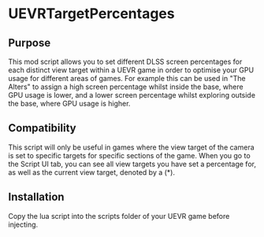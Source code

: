 # UEVRTargetPercentages

## Purpose

This mod script allows you to set different DLSS screen percentages for each distinct view target within a UEVR game in order to optimise your GPU usage for different areas of games. 
For example this can be used in "The Alters" to assign a high screen percentage whilst inside the base, where GPU usage is lower, and a lower screen percentage whilst exploring outside the base, where GPU usage is higher.

## Compatibility

This script will only be useful in games where the view target of the camera is set to specific targets for specific sections of the game.
When you go to the Script UI tab, you can see all view targets you have set a percentage for, as well as the current view target, denoted by a (*).

## Installation

Copy the lua script into the scripts folder of your UEVR game before injecting.
